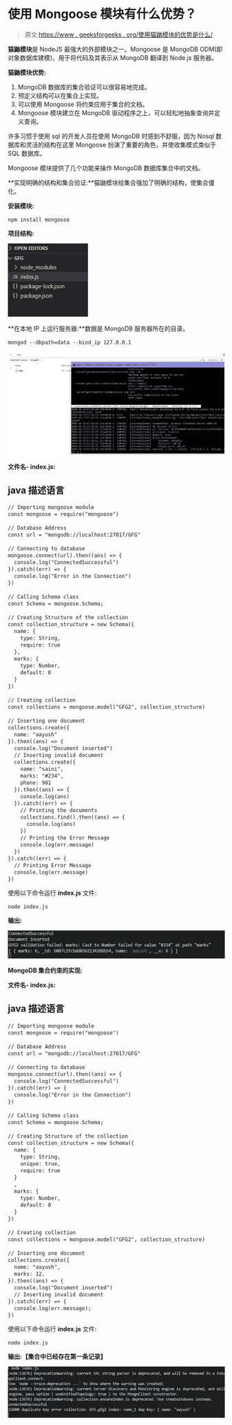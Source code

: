# 使用 Mongoose 模块有什么优势？

> 原文:[https://www . geeksforgeeks . org/使用猫鼬模块的优势是什么/](https://www.geeksforgeeks.org/what-are-the-advantages-of-using-mongoose-module/)

**猫鼬模块**是 NodeJS 最强大的外部模块之一。Mongoose 是 MongoDB ODM(即对象数据库建模)，用于将代码及其表示从 MongoDB 翻译到 Node.js 服务器。

**猫鼬模块优势:**

1.  MongoDB 数据库的集合验证可以很容易地完成。
2.  预定义结构可以在集合上实现。
3.  可以使用 Mongoose 将约束应用于集合的文档。
4.  Mongoose 模块建立在 MongoDB 驱动程序之上，可以轻松地抽象查询并定义查询。

许多习惯于使用 sql 的开发人员在使用 MongoDB 时感到不舒服，因为 Nosql 数据库和灵活的结构在这里 Mongoose 扮演了重要的角色，并使收集模式类似于 SQL 数据库。

Mongoose 模块提供了几个功能来操作 MongoDB 数据库集合中的文档。

**实现明确的结构和集合验证:**猫鼬模块给集合强加了明确的结构，使集合僵化。

**安装模块:**

```
npm install mongoose
```

**项目结构:**

![](img/eb076ace5ac43b8328196fb1b76a6043.png)

**在本地 IP 上运行服务器:**数据是 MongoDB 服务器所在的目录。

```
mongod --dbpath=data --bind_ip 127.0.0.1
```

![](img/5c4e14dfd73c0857ab57c62e90d528d7.png)

**文件名- index.js:**

## java 描述语言

```
// Importing mongoose module
const mongoose = require("mongoose")

// Database Address
const url = "mongodb://localhost:27017/GFG"

// Connecting to database
mongoose.connect(url).then((ans) => {
  console.log("ConnectedSuccessful")
}).catch((err) => {
  console.log("Error in the Connection")
})

// Calling Schema class
const Schema = mongoose.Schema;

// Creating Structure of the collection
const collection_structure = new Schema({
  name: {
    type: String,
    require: true
  },
  marks: {
    type: Number,
    default: 0
  }
})

// Creating collection
const collections = mongoose.model("GFG2", collection_structure)

// Inserting one document
collections.create({
  name: "aayush"
}).then((ans) => {
  console.log("Document inserted")
  // Inserting invalid document
  collections.create({
    name: "saini",
    marks: "#234",
    phone: 981
  }).then((ans) => {
    console.log(ans)
  }).catch((err) => {
    // Printing the documents
    collections.find().then((ans) => {
      console.log(ans)
    })
    // Printing the Error Message
    console.log(err.message)
  })
}).catch((err) => {
  // Printing Error Message
  console.log(err.message)
})
```

使用以下命令运行 **index.js** 文件:

```
node index.js
```

**输出:**

![](img/71f2bb7ad5dbf477918f6b8b3954cc00.png)

**MongoDB 集合约束的实现:**

**文件名- index.js:**

## java 描述语言

```
// Importing mongoose module
const mongoose = require("mongoose")

// Database Address
const url = "mongodb://localhost:27017/GFG"

// Connecting to database
mongoose.connect(url).then((ans) => {
  console.log("ConnectedSuccessful")
}).catch((err) => {
  console.log("Error in the Connection")
})

// Calling Schema class
const Schema = mongoose.Schema;

// Creating Structure of the collection
const collection_structure = new Schema({
  name: {
    type: String,
    unique: true,
    require: true
  }
  ,
  marks: {
    type: Number,
    default: 0
  }
})

// Creating collection
const collections = mongoose.model("GFG2", collection_structure)

// Inserting one document
collections.create({
  name: "aayush",
  marks: 12,
}).then((ans) => {
  console.log("Document inserted")
  // Inserting invalid document
}).catch((err) => {
  console.log(err.message);
})
```

使用以下命令运行 **index.js** 文件:

```
node index.js
```

**输出:【集合中已经存在第一条记录】**

![](img/dfdb55eaec5771e0b3c99647764694f4.png)